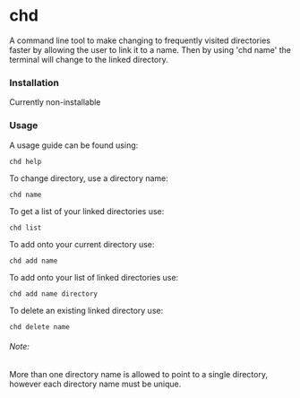 # chd

A command line tool to make changing to frequently visited directories faster by allowing the user to link it to a name.
Then by using 'chd name' the terminal will change to the linked directory.

### Installation

Currently non-installable

### Usage

A usage guide can be found using:

`chd help`

To change directory, use a directory name:

`chd name`

To get a list of your linked directories use:

`chd list`

To add onto your current directory use:

`chd add name`

To add onto your list of linked directories use:

`chd add name directory`

To delete an existing linked directory use:

`chd delete name`

###### Note:

More than one directory name is allowed to point to a single directory, however each directory name must be unique.
